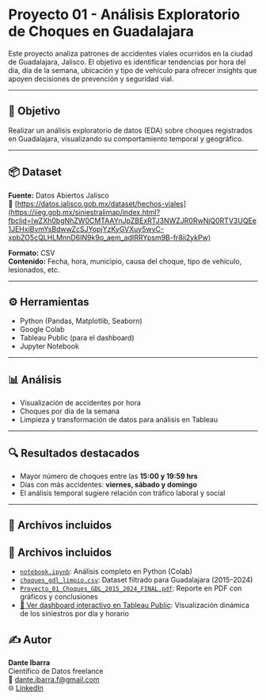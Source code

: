 # Proyecto 01 - Análisis Exploratorio de Choques en Guadalajara

Este proyecto analiza patrones de accidentes viales ocurridos en la ciudad de Guadalajara, Jalisco. El objetivo es identificar tendencias por hora del día, día de la semana, ubicación y tipo de vehículo para ofrecer insights que apoyen decisiones de prevención y seguridad vial.

---

## 🧠 Objetivo

Realizar un análisis exploratorio de datos (EDA) sobre choques registrados en Guadalajara, visualizando su comportamiento temporal y geográfico.

---

## 📦 Dataset

**Fuente:** Datos Abiertos Jalisco  
🔗 [https://datos.jalisco.gob.mx/dataset/hechos-viales](https://iieg.gob.mx/siniestralimap/index.html?fbclid=IwZXh0bgNhZW0CMTAAYnJpZBExRTJ3NWZJR0RwNjQ0RTV3UQEe1JEHxiBvmYsBdwwZcSJYopjYzKyGVXuy5wyC-xpbZO5cQLHLMnnD6IN9k9o_aem_adIRRYpsm9B-fr8ii2ykPw)

**Formato:** CSV  
**Contenido:** Fecha, hora, municipio, causa del choque, tipo de vehículo, lesionados, etc.

---

## ⚙️ Herramientas

- Python (Pandas, Matplotlib, Seaborn)
- Google Colab
- Tableau Public (para el dashboard)
- Jupyter Notebook

---

## 📊 Análisis

- Visualización de accidentes por hora
- Choques por día de la semana
- Limpieza y transformación de datos para análisis en Tableau

---

## 🔍 Resultados destacados

- Mayor número de choques entre las **15:00 y 19:59 hrs**
- Días con más accidentes: **viernes, sábado y domingo**
- El análisis temporal sugiere relación con tráfico laboral y social

---

## 📁 Archivos incluidos

## 📁 Archivos incluidos

- [`notebook.ipynb`]([./notebook.ipynb](https://colab.research.google.com/drive/1m136KpvcH_eTBcuKPBqBNN4_Lab4GM77?usp=sharing)): Análisis completo en Python (Colab)
- [`choques_gdl_limpio.csv`](./choques_gdl_limpio.csv): Dataset filtrado para Guadalajara (2015–2024)
- [`Proyecto_01_Choques_GDL_2015_2024_FINAL.pdf`](./Proyecto_01_Choques_GDL_2015_2024_FINAL.pdf): Reporte en PDF con gráficos y conclusiones
- [🔗 Ver dashboard interactivo en Tableau Public](https://public.tableau.com/app/profile/dante.alexis.ibarra.franco/viz/SiniestrosVialesGuadalajara20152024/Dashboard1?publish=yes): Visualización dinámica de los siniestros por día y horario

## ✍️ Autor

**Dante Ibarra**  
Científico de Datos freelance  
📧 dante.ibarra.f@gmail.com  
🌐 [LinkedIn](https://www.linkedin.com/in/danteibarrafranco/)
